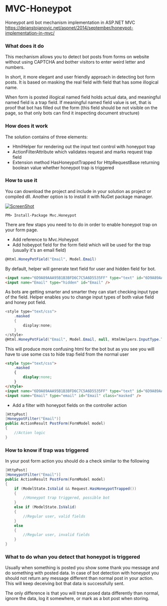 MVC-Honeypot
============

Honeypot anti bot mechanism implementation in ASP.NET MVC
https://dejanstojanovic.net/aspnet/2014/september/honeypot-implementation-in-mvc/

### What does it do
This mechanism allows you to detect bot posts from forms on website without using CAPTCHA and bother visitors to enter weird letter and numbers. 

In short, it more elegant and user friendly approach in detecting bot form posts. It is based on masking the real field with field that has some illogical name. 

When form is posted illogical named field holds actual data, and meaningful named field is a trap field. If meaningful named field value is set, that is proof that bot has filled out the form (this field should be not visible on the page, so that only bots can find it inspecting document structure)

### How does it work
The solution contains of three elements:
* HtmlHelper for rendering out the input text control with honeypot trap
* ActionFilterAttribute which validates request and marks request trap field
* Extension method HasHoneypotTrapped for HttpRequestBase returning boolean value whether honeypot trap is triggered

### How to use it
You can download the project and include in your solution as project or compiled dll. 
Another option is to install it with NuGet package manager.

[![ScreenShot](http://dejanstojanovic.net/media/23565/nuget-small.png)](https://www.nuget.org/packages/Mvc.Honeypot/)

```
PM> Install-Package Mvc.Honeypot
```

There are few staps you need to to do in order to enable honeypot trap on your form page.
* Add reference to Mvc.Hoheypot
* Add hobeypot field for the form field which will be used for the trap (usually it's an email field)
```cs
@Html.HoneyPotField("Email", Model.Email)
```
By default, helper will generate text field for user and hidden field for bot. 
```html
<input name="6D9A89AAA95B1B3BFD6C7C5A6D5535FF" type="text" id="6D9A89AAA95B1B3BFD6C7C5A6D5535FF" />
<input name="Email" type="hidden" id="Email" />
```
As bots are getting smarter and smarter they can start checking input type of the field. Helper enables you to change input types of both value field and honey pot field.
```cs
<style type="text/css">
    .masked
    {
        display:none;
    }
</style>
@Html.HoneyPotField("Email", Model.Email, null, HtmlHelpers.InputType.Text, "masked", HtmlHelpers.InputType.Email)
```
This will produce more confusing html for the bot but as you see you will have to use some css to hide trap field from the normal user
```html
<style type="text/css">
    .masked
    {
        display:none;
    }
</style>
<input name="6D9A89AAA95B1B3BFD6C7C5A6D5535FF" type="text" id="6D9A89AAA95B1B3BFD6C7C5A6D5535FF" />
<input name="Email" type="email" id="Email" class="masked" />
```
* Add a filter with honeypot fields on the controller action
```cs
[HttpPost]
[HoneypotFilter("Email")]
public ActionResult PostForm(FormModel model)
{
    //Action logic
}
```
### How to know if trap was triggered
In your post form action you should do a check similar to the following
```cs
[HttpPost]
[HoneypotFilter("Email")]
public ActionResult PostForm(FormModel model)
{
    if (ModelState.IsValid && Request.HasHoneypotTrapped())
    {
        //Honeypot trap triggered, possible bot
    }
    else if (ModelState.IsValid)
    {
        //Regular user, valid fields
    }
    else
    {
        //Regular user, invalid fields
    }
}
```
### What to do whan you detect that honeypot is triggered
Usually when something is posted you show some thank you message and do something with posted data. In case of bot detection with honeypot you should not return any message different than normal post in your action. This will keep deceiving bot that data is successfully sent.

The only difference is that you will treat posed data differently than normal, ignore the data, log it somewhere, or mark as a bot post when storing.
